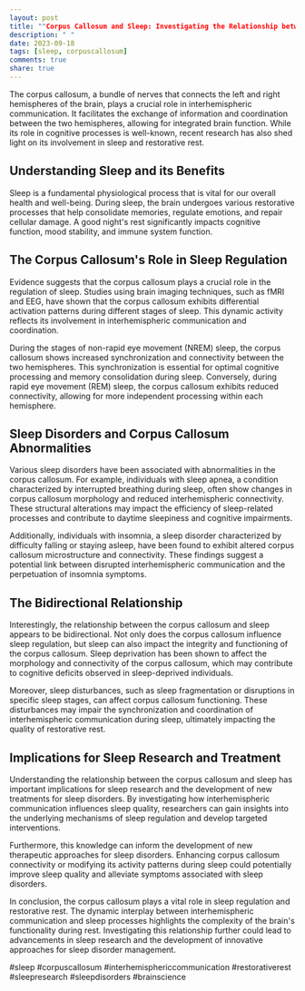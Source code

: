 ```yaml
---
layout: post
title: ""Corpus Callosum and Sleep: Investigating the Relationship between Interhemispheric Communication and Restorative Rest""
description: " "
date: 2023-09-18
tags: [sleep, corpuscallosum]
comments: true
share: true
---
```


The corpus callosum, a bundle of nerves that connects the left and right hemispheres of the brain, plays a crucial role in interhemispheric communication. It facilitates the exchange of information and coordination between the two hemispheres, allowing for integrated brain function. While its role in cognitive processes is well-known, recent research has also shed light on its involvement in sleep and restorative rest.

## Understanding Sleep and its Benefits

Sleep is a fundamental physiological process that is vital for our overall health and well-being. During sleep, the brain undergoes various restorative processes that help consolidate memories, regulate emotions, and repair cellular damage. A good night's rest significantly impacts cognitive function, mood stability, and immune system function.

## The Corpus Callosum's Role in Sleep Regulation

Evidence suggests that the corpus callosum plays a crucial role in the regulation of sleep. Studies using brain imaging techniques, such as fMRI and EEG, have shown that the corpus callosum exhibits differential activation patterns during different stages of sleep. This dynamic activity reflects its involvement in interhemispheric communication and coordination.

During the stages of non-rapid eye movement (NREM) sleep, the corpus callosum shows increased synchronization and connectivity between the two hemispheres. This synchronization is essential for optimal cognitive processing and memory consolidation during sleep. Conversely, during rapid eye movement (REM) sleep, the corpus callosum exhibits reduced connectivity, allowing for more independent processing within each hemisphere.

## Sleep Disorders and Corpus Callosum Abnormalities

Various sleep disorders have been associated with abnormalities in the corpus callosum. For example, individuals with sleep apnea, a condition characterized by interrupted breathing during sleep, often show changes in corpus callosum morphology and reduced interhemispheric connectivity. These structural alterations may impact the efficiency of sleep-related processes and contribute to daytime sleepiness and cognitive impairments.

Additionally, individuals with insomnia, a sleep disorder characterized by difficulty falling or staying asleep, have been found to exhibit altered corpus callosum microstructure and connectivity. These findings suggest a potential link between disrupted interhemispheric communication and the perpetuation of insomnia symptoms.

## The Bidirectional Relationship

Interestingly, the relationship between the corpus callosum and sleep appears to be bidirectional. Not only does the corpus callosum influence sleep regulation, but sleep can also impact the integrity and functioning of the corpus callosum. Sleep deprivation has been shown to affect the morphology and connectivity of the corpus callosum, which may contribute to cognitive deficits observed in sleep-deprived individuals.

Moreover, sleep disturbances, such as sleep fragmentation or disruptions in specific sleep stages, can affect corpus callosum functioning. These disturbances may impair the synchronization and coordination of interhemispheric communication during sleep, ultimately impacting the quality of restorative rest.

## Implications for Sleep Research and Treatment

Understanding the relationship between the corpus callosum and sleep has important implications for sleep research and the development of new treatments for sleep disorders. By investigating how interhemispheric communication influences sleep quality, researchers can gain insights into the underlying mechanisms of sleep regulation and develop targeted interventions.

Furthermore, this knowledge can inform the development of new therapeutic approaches for sleep disorders. Enhancing corpus callosum connectivity or modifying its activity patterns during sleep could potentially improve sleep quality and alleviate symptoms associated with sleep disorders.

In conclusion, the corpus callosum plays a vital role in sleep regulation and restorative rest. The dynamic interplay between interhemispheric communication and sleep processes highlights the complexity of the brain's functionality during rest. Investigating this relationship further could lead to advancements in sleep research and the development of innovative approaches for sleep disorder management.

#sleep #corpuscallosum #interhemisphericcommunication #restorativerest #sleepresearch #sleepdisorders #brainscience